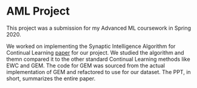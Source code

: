 # AML Project 

This project was a submission for my Advanced ML coursework in Spring 2020.

We worked on implementing the Synaptic Intelligence Algorithm for Continual Learning [paper](https://arxiv.org/abs/1703.04200) for our project. 
We studied the algorithm and themn compared it to the other standard Continual Learning methods like EWC and GEM. The code for GEM was sourced from the actual implementation of GEM and refactored to use for our dataset.
The PPT, in short, summarizes the entire paper.
